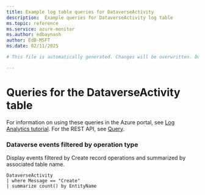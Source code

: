 ```yaml
---
title: Example log table queries for DataverseActivity
description:  Example queries for DataverseActivity log table
ms.topic: reference
ms.service: azure-monitor
ms.author: edbaynash
author: EdB-MSFT
ms.date: 02/11/2025

# This file is automatically generated. Changes will be overwritten. Do not change this file directly. 

---
```


# Queries for the DataverseActivity table

For information on using these queries in the Azure portal, see [Log Analytics tutorial](/azure/azure-monitor/logs/log-analytics-tutorial). For the REST API, see [Query](/rest/api/loganalytics/query).


### Dataverse events filtered by operation type  


Display events filtered by Create record operations and summarized by associated table name.  

```query
DataverseActivity
| where Message == "Create"
| summarize count() by EntityName
```

